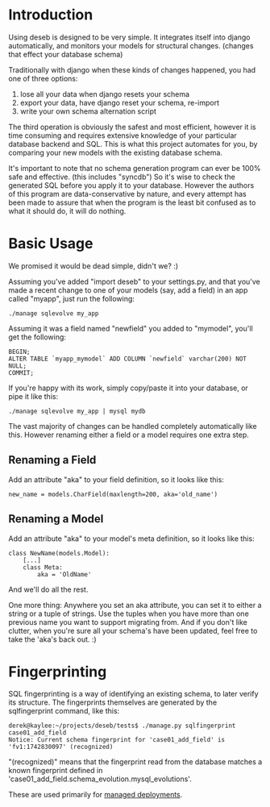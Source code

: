 # Introduction #

Using deseb is designed to be very simple.  It integrates itself into django automatically, and monitors your models for structural changes.  (changes that effect your database schema)

Traditionally with django when these kinds of changes happened, you had one of three options:

  1. lose all your data when django resets your schema
  1. export your data, have django reset your schema, re-import
  1. write your own schema alternation script

The third operation is obviously the safest and most efficient, however it is time consuming and requires extensive knowledge of your particular database backend and SQL.  This is what this project automates for you, by comparing your new models with the existing database schema.

It's important to note that no schema generation program can ever be 100% safe and effective.  (this includes "syncdb")  So it's wise to check the generated SQL before you apply it to your database.  However the authors of this program are data-conservative by nature, and every attempt has been made to assure that when the program is the least bit confused as to what it should do, it will do nothing.

# Basic Usage #

We promised it would be dead simple, didn't we?  :)

Assuming you've added "import deseb" to your settings.py, and that you've made a recent change to one of your models (say, add a field) in an app called "myapp", just run the following:

```
./manage sqlevolve my_app
```

Assuming it was a field named "newfield" you added to "mymodel", you'll get the following:

```
BEGIN;
ALTER TABLE `myapp_mymodel` ADD COLUMN `newfield` varchar(200) NOT NULL;
COMMIT;
```

If you're happy with its work, simply copy/paste it into your database, or pipe it like this:

```
./manage sqlevolve my_app | mysql mydb
```

The vast majority of changes can be handled completely automatically like this.  However renaming either a field or a model requires one extra step.

## Renaming a Field ##

Add an attribute "aka" to your field definition, so it looks like this:

```
new_name = models.CharField(maxlength=200, aka='old_name')
```

## Renaming a Model ##

Add an attribute "aka" to your model's meta definition, so it looks like this:

```
class NewName(models.Model):
    [...]
    class Meta:
        aka = 'OldName'
```

And we'll do all the rest.

One more thing:  Anywhere you set an aka attribute, you can set it to either a string or a tuple of strings.  Use the tuples when you have more than one previous name you want to support migrating from.  And if you don't like clutter, when you're sure all your schema's have been updated, feel free to take the 'aka's back out.  :)

# Fingerprinting #

SQL fingerprinting is a way of identifying an existing schema, to later verify its structure.  The fingerprints themselves are generated by the sqlfingerprint command, like this:

```
derek@kaylee:~/projects/deseb/tests$ ./manage.py sqlfingerprint case01_add_field
Notice: Current schema fingerprint for 'case01_add_field' is 'fv1:1742830097' (recognized)
```

"(recognized)" means that the fingerprint read from the database matches a known fingerprint defined in 'case01\_add\_field.schema\_evolution.mysql\_evolutions'.

These are used primarily for [managed deployments](Deployment.md).